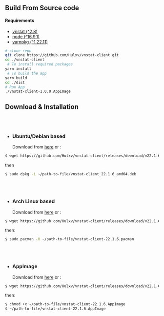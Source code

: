 ## Build From Source code

#### Requirements

- [vnstat (^2.8)](https://github.com/vergoh/vnstat)
- [node (^16.9.1)](https://nodejs.org/en/)
- [yarnpkg (^1.22.11)](https://yarnpkg.com/getting-started/install)

```bash
# clone repo
git clone https://github.com/Hulxv/vnstat-client.git
cd ./vnstat-client
 # To install required packages
yarn install
 # To build the app
yarn build
cd ./dist
# Run App
./vnstat-client-1.0.0.AppImage
```

## Download & Installation

<br/>
<br/>

- ### Ubuntu/Debian based
  Download from [here](https://github.com/Hulxv/vnstat-client/releases/download/v22.1.6/vnstat-client_22.1.6_amd64.deb) or :

```bash
$ wget https://github.com/Hulxv/vnstat-client/releases/download/v22.1.6/vnstat-client_22.1.6_amd64.deb
```

then

```bash
$ sudo dpkg -i ~/path-to-file/vnstat-client_22.1.6_amd64.deb
```

<br/>
<br/>

- ### Arch Linux based
  Download from [here](https://github.com/Hulxv/vnstat-client/releases/download/v22.1.6/vnstat-client-22.1.6.pacman) or :

```bash
$ wget https://github.com/Hulxv/vnstat-client/releases/download/v22.1.6/vnstat-client-22.1.6.pacman
```

then:

```bash
$ sudo pacman -U ~/path-to-file/vnstat-client-22.1.6.pacman
```

<br/>
<br/>

- ### AppImage
  Download from [here](https://github.com/Hulxv/vnstat-client/releases/download/v22.1.6/vnstat-client-22.1.6.AppImage) or :

```bash
$ wget https://github.com/Hulxv/vnstat-client/releases/download/v22.1.6/vnstat-client-22.1.6.AppImage
```

then:

```bash
$ chmod +x ~/path-to-file/vnstat-client-22.1.6.AppImage
$ ~/path-to-file/vnstat-client-22.1.6.AppImage
```
